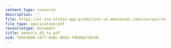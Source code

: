 ```yaml
---
content_type: resource
description: ''
file: https://ol-ocw-studio-app-production.s3.amazonaws.com/courses/res-6-003-electromechanical-dynamics-spring-2009/769e3800c677838c0bb3f48d9e728e3b_emdsoln_03_ta.pdf
file_type: application/pdf
resourcetype: Document
title: emdsoln_03_ta.pdf
uid: 769e3800-c677-838c-0bb3-f48d9e728e3b
---
```

